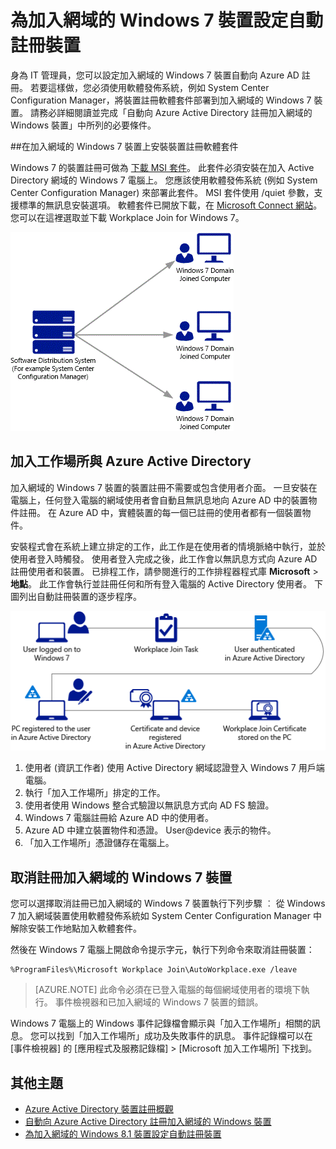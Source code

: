 <properties
    pageTitle="# 設定自動裝置註冊的 Windows 7 加入網域 devices|Microsoft Azure"
    description="設定網域的 Windows 7 的步驟加入自動向 Azure AD 註冊的裝置。 並將裝置註冊軟體套件部署到網域的 Windows 7 步驟已加入使用軟體發佈系統如 System Center Configuration Manager 的裝置。"
    services="active-directory"
    documentationCenter=""
    authors="femila"
    manager="stevenpo"
    editor=""/>

<tags
    ms.service="active-directory"
    ms.workload="identity"
    ms.tgt_pltfrm="na"
    ms.devlang="na"
    ms.topic="article"
    ms.date="11/24/2015"
    ms.author="femila"/>

# 為加入網域的 Windows 7 裝置設定自動註冊裝置

身為 IT 管理員，您可以設定加入網域的 Windows 7 裝置自動向 Azure AD 註冊。 若要這樣做，您必須使用軟體發佈系統，例如 System Center Configuration Manager，將裝置註冊軟體套件部署到加入網域的 Windows 7 裝置。 請務必詳細閱讀並完成「自動向 Azure Active Directory 註冊加入網域的 Windows 裝置」中所列的必要條件。

##在加入網域的 Windows 7 裝置上安裝裝置註冊軟體套件

Windows 7 的裝置註冊可做為 [下載 MSI 套件](https://connect.microsoft.com/site1164)。 此套件必須安裝在加入 Active Directory 網域的 Windows 7 電腦上。 您應該使用軟體發佈系統 (例如 System Center Configuration Manager) 來部署此套件。 MSI 套件使用 /quiet 參數，支援標準的無訊息安裝選項。
軟體套件已開放下載，在 [Microsoft Connect 網站](https://connect.microsoft.com/site1164)。 您可以在這裡選取並下載 Workplace Join for Windows 7。

![](./media/active-directory-conditional-access/device-registration-process-windows7.gif)

## 加入工作場所與 Azure Active Directory
加入網域的 Windows 7 裝置的裝置註冊不需要或包含使用者介面。 一旦安裝在電腦上，任何登入電腦的網域使用者會自動且無訊息地向 Azure AD 中的裝置物件註冊。 在 Azure AD 中，實體裝置的每一個已註冊的使用者都有一個裝置物件。

安裝程式會在系統上建立排定的工作，此工作是在使用者的情境脈絡中執行，並於使用者登入時觸發。 使用者登入完成之後，此工作會以無訊息方式向 Azure AD 註冊使用者和裝置。 
已排程工作，請參閱進行的工作排程器程式庫 **Microsoft** > **地點**。
此工作會執行並註冊任何和所有登入電腦的 Active Directory 使用者。
下圖列出自動註冊裝置的逐步程序。

![](./media/active-directory-conditional-access/automatic-device-registration-windows7.png)

1. 使用者 (資訊工作者) 使用 Active Directory 網域認證登入 Windows 7 用戶端電腦。
1. 執行「加入工作場所」排定的工作。
1. 使用者使用 Windows 整合式驗證以無訊息方式向 AD FS 驗證。
1. Windows 7 電腦註冊給 Azure AD 中的使用者。
1. Azure AD 中建立裝置物件和憑證。 User@device 表示的物件。
1. 「加入工作場所」憑證儲存在電腦上。

## 取消註冊加入網域的 Windows 7 裝置

您可以選擇取消註冊已加入網域的 Windows 7 裝置執行下列步驟 ︰
從 Windows 7 加入網域裝置使用軟體發佈系統如 System Center Configuration Manager 中解除安裝工作地點加入軟體套件。

然後在 Windows 7 電腦上開啟命令提示字元，執行下列命令來取消註冊裝置：
    
    %ProgramFiles%\Microsoft Workplace Join\AutoWorkplace.exe /leave

>[AZURE.NOTE]
>此命令必須在已登入電腦的每個網域使用者的環境下執行。
事件檢視器和已加入網域的 Windows 7 裝置的錯誤。

Windows 7 電腦上的 Windows 事件記錄檔會顯示與「加入工作場所」相關的訊息。 您可以找到「加入工作場所」成功及失敗事件的訊息。 事件記錄檔可以在 [事件檢視器] 的 [應用程式及服務記錄檔] > [Microsoft 加入工作場所] 下找到。

## 其他主題

- [Azure Active Directory 裝置註冊概觀](active-directory-conditional-access-device-registration-overview.md)
- [自動向 Azure Active Directory 註冊加入網域的 Windows 裝置](active-directory-conditional-access-automatic-device-registration.md)
- [為加入網域的 Windows 8.1 裝置設定自動註冊裝置](active-directory-conditional-access-automatic-device-registration-windows8_1.md)

 

